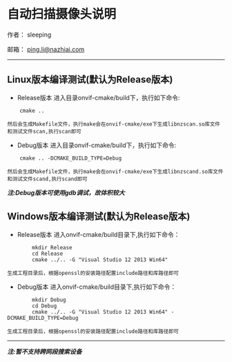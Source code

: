 # 自动扫描摄像头说明
 

作者： sleeping

邮箱： ping.li@nazhiai.com

 ---

## Linux版本编译测试(默认为Release版本)

* Release版本
    进入目录onvif-cmake/build下，执行如下命令:
```
    cmake ..
```
    然后会生成Makefile文件，执行make会在onvif-cmake/exe下生成libnzscan.so库文件和测试文件scan,执行scan即可

* Debug版本
    进入目录onvif-cmake/build下，执行如下命令:
```
    cmake .. -DCMAKE_BUILD_TYPE=Debug
```
    然后会生成Makefile文件，执行make会在onvif-cmake/exe下生成libnzscand.so库文件和测试文件scand,执行scand即可
    
***注:Debug版本可使用gdb调试，故体积较大***
    

## Windows版本编译测试(默认为Release版本)

* Release版本
    进入onvif-cmake/build目录下,执行如下命令：
```
        mkdir Release
        cd Release
        cmake ../.. -G "Visual Studio 12 2013 Win64"
```
    生成工程目录后，根据openssl的安装路径配置include路径和库路径即可

* Debug版本
    进入onvif-cmake/build目录下,执行如下命令：
```
        mkdir Debug
        cd Debug
        cmake ../.. -G "Visual Studio 12 2013 Win64" -DCMAKE_BUILD_TYPE=Debug
```
    生成工程目录后，根据openssl的安装路径配置include路径和库路径即可

---

***注:暂不支持跨网段搜索设备***
